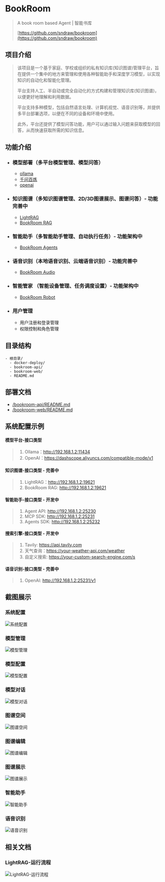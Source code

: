 # BookRoom
> A book room based Agent | 智能书库
> 
> [https://github.com/sndraw/bookroom](https://github.com/sndraw/bookroom) 

## 项目介绍
> 该项目是一个基于家庭、学校或组织的私有知识库(知识图谱)管理平台，旨在提供一个集中的地方来管理和使用各种智能助手和深度学习模型，以实现知识的自动化和智能化管理。
> 
> 平台支持人工、半自动或完全自动化的方式构建和管理知识库(知识图谱)，以便更好地理解和利用数据。
> 
> 平台支持多种模型，包括自然语言处理、计算机视觉、语音识别等，并提供多平台部署选项，以便在不同的设备和环境中使用。
> 
> 此外，平台还提供了模型问答功能，用户可以通过输入问题来获取模型的回答，从而快速获取所需的知识信息。


## 功能介绍
- ### 模型部署（多平台模型管理、模型问答）
  - [ollama](https://github.com/ollama/ollama)
  - [千问百炼](https://bailian.console.aliyun.com/)
  - [openai](https://github.com/openai/openai-python)

- ### 知识图谱（多知识图谱管理、2D/3D图谱展示、图谱问答）- 功能完善中
  - [LightRAG](https://github.com/HKUDS/LightRAG)
  - [BookRoom RAG](https://github.com/sndraw/bookroom-rag)

- ### 智能助手（多智能助手管理、自动执行任务）- 功能架构中
  - [BookRoom Agents](https://github.com/sndraw/bookroom-agents)

- ### 语音识别（本地语音识别、云端语音识别）- 功能完善中
  - [BookRoom Audio](https://github.com/sndraw/bookroom-audio)

- ### 智能管家 （智能设备管理、任务调度设置）- 功能架构中
  - [BookRoom Robot](https://github.com/sndraw/bookroom-robot)

- ### 用户管理
  - 用户注册和登录管理
  - 权限控制和角色管理


## 目录结构
```text
- 根目录/
  - docker-deploy/ 
  - bookroom-api/
  - bookroom-web/
  - README.md
```
## 部署文档
- [/bookroom-api/README.md](./bookroom-api/README.md)
- [/bookroom-web/README.md](./bookroom-web/README.md)


## 系统配置示例
#### 模型平台-接口类型
> 1. Ollama：http://192.168.1.2:11434
> 2. OpenAI：https://dashscope.aliyuncs.com/compatible-mode/v1

#### 知识图谱-接口类型 - 完善中
> 1. LightRAG：http://192.168.1.2:19621
> 2. BookRoom RAG: http://192.168.1.2:19621

#### 智能助手-接口类型 - 开发中
> 1. Agent API: http://192.168.1.2:25230
> 2. MCP SDK: http://192.168.1.2:25231
> 3. Agents SDK: http://192.168.1.2:25232

#### 搜索引擎-接口类型 - 开发中
> 1. Tavily: https://api.tavily.com
> 2. 天气查询：https://your-weather-api.com/weather
> 3. 自定义搜索: https://your-custom-search-engine.com/s

#### 语音识别-接口类型 - 完善中
> 1. OpenAI: http://192.168.1.2:25231/v1

## 截图展示
### 系统配置
![系统配置](./docs/assets/系统配置.png)  
### 模型管理
![模型管理](./docs/assets/模型管理.png) 
### 模型配置
![模型配置](./docs/assets/模型配置.png)  
### 模型对话
![模型对话](./docs/assets/模型对话.png)  
### 图谱空间
![图谱空间](./docs/assets/图谱空间.png)  
### 图谱编辑
![图谱编辑](./docs/assets/图谱编辑.png)  
### 图谱展示
![图谱展示](./docs/assets/图谱展示.png)
### 智能助手
![智能助手](./docs/assets/智能助手.png)
### 语音识别
![语音识别](./docs/assets/语音识别.png)

## 相关文档
### LightRAG-运行流程
![LightRAG-运行流程](./docs/assets/LightRAG-运行流程.jpg)  
